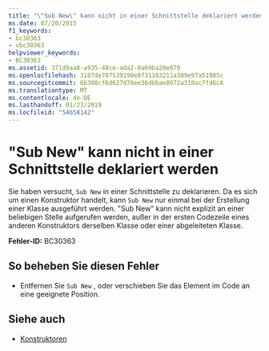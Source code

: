 ```yaml
---
title: "\"Sub New\" kann nicht in einer Schnittstelle deklariert werden"
ms.date: 07/20/2015
f1_keywords:
- bc30363
- vbc30363
helpviewer_keywords:
- BC30363
ms.assetid: 371d9aa8-a935-48ce-ada2-0a69ba20e070
ms.openlocfilehash: 3187de787539190e8f31183211a309e97a51985c
ms.sourcegitcommit: 6b308cf6d627d78ee36dbbae8972a310ac7fd6c8
ms.translationtype: MT
ms.contentlocale: de-DE
ms.lasthandoff: 01/23/2019
ms.locfileid: "54658142"
---
```

# <a name="sub-new-cannot-be-declared-in-an-interface"></a>"Sub New" kann nicht in einer Schnittstelle deklariert werden
Sie haben versucht, `Sub New` in einer Schnittstelle zu deklarieren. Da es sich um einen Konstruktor handelt, kann `Sub New` nur einmal bei der Erstellung einer Klasse ausgeführt werden. "Sub New" kann nicht explizit an einer beliebigen Stelle aufgerufen werden, außer in der ersten Codezeile eines anderen Konstruktors derselben Klasse oder einer abgeleiteten Klasse.  
  
 **Fehler-ID:** BC30363  
  
## <a name="to-correct-this-error"></a>So beheben Sie diesen Fehler  
  
-   Entfernen Sie `Sub New` , oder verschieben Sie das Element im Code an eine geeignete Position.  
  
## <a name="see-also"></a>Siehe auch
- [Konstruktoren](~/docs/visual-basic/programming-guide/concepts/object-oriented-programming.md#constructors)
